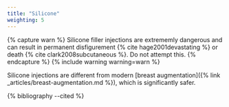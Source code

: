 ```yaml
---
title: "Silicone"
weighting: 5
---
```


{% capture warn %}
Silicone filler injections are extrememly dangerous and can result in permanent disfigurement {% cite hage2001devastating %} or death {% cite clark2008subcutaneous %}. Do not attempt this.
{% endcapture %}
{% include warning warning=warn %}

Silicone injections are different from modern [breast augmentation]({% link _articles/breast-augmentation.md %}), which is significantly safer.

{% bibliography --cited %}
